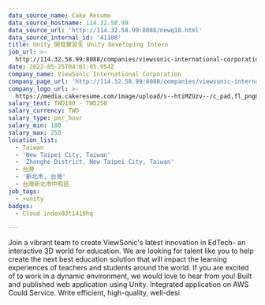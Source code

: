 ```yaml
---
data_source_name: Cake Resume
data_source_hostname: 114.32.58.99
data_source_url: 'http://114.32.58.99:8088/newq10.html'
data_source_internal_id: '41108'
title: Unity 開發實習生 Unity Developing Intern
job_url: >-
  http://114.32.58.99:8088/companies/viewsonic-international-corporation/jobs/unity-developing-intern
date: 2022-05-25T04:01:05.954Z
company_name: ViewSonic International Corporation
company_page_url: 'http://114.32.58.99:8088/companies/viewsonic-international-corporation'
company_logo_url: >-
  https://media.cakeresume.com/image/upload/s--htiMZUzv--/c_pad,fl_png8,h_200,w_200/v1655364380/tbpy1o9a5dyoftd0j1kc.png
salary_text: TWD180 - TWD250
salary_currency: TWD
salary_type: per_hour
salary_min: 180
salary_max: 250
location_list:
  - Taiwan
  - 'New Taipei City, Taiwan'
  - 'Zhonghe District, New Taipei City, Taiwan'
  - 台灣
  - '新北市, 台灣'
  - 台灣新北市中和區
job_tags:
  - +unity
badges:
  - Cloud index03t1419hq

---
```


Join a vibrant team to create ViewSonic's latest innovation in EdTech- an interactive 3D world for education. We are looking for talent like you to help create the next best education solution that will impact the learning experiences of teachers and students around the world. If you are excited of to work in a dynamic environment, we would love to hear from you! Built and published web application using Unity. Integrated application on AWS Could Service. Write efficient, high-quality, well-desi